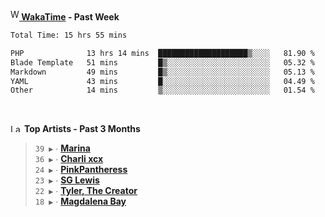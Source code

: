 <img src="https://github.com/dxnter/dxnter/assets/17434202/67b21fa4-d36d-46f9-9dec-f23d976b00ef" alt="WakaTime Logo" width="14" height="18"/><a href="https://wakatime.com/@dxnter" target="_blank"><strong> WakaTime</strong></a><strong> - Past Week</strong>

<!--START_SECTION:waka-->

```txt
Total Time: 15 hrs 55 mins

PHP              13 hrs 14 mins  ████████████████████▒░░░░   81.90 %
Blade Template   51 mins         █▒░░░░░░░░░░░░░░░░░░░░░░░   05.32 %
Markdown         49 mins         █▒░░░░░░░░░░░░░░░░░░░░░░░   05.13 %
YAML             43 mins         █░░░░░░░░░░░░░░░░░░░░░░░░   04.49 %
Other            14 mins         ▒░░░░░░░░░░░░░░░░░░░░░░░░   01.54 %
```

<!--END_SECTION:waka-->

<br/>

<!--START_LASTFM_ARTISTS:{"period": "3month", "rows": 6}-->
<a href="https://last.fm" target="_blank"><img src="https://user-images.githubusercontent.com/17434202/215290617-e793598d-d7c9-428f-9975-156db1ba89cc.svg" alt="Last.fm Logo" width="18" height="13"/></a> **Top Artists - Past 3 Months**

> `39 ▶️` ∙ **[Marina](https://www.last.fm/music/Marina)**<br/>
> `36 ▶️` ∙ **[Charli xcx](https://www.last.fm/music/Charli+xcx)**<br/>
> `24 ▶️` ∙ **[PinkPantheress](https://www.last.fm/music/PinkPantheress)**<br/>
> `23 ▶️` ∙ **[SG Lewis](https://www.last.fm/music/SG+Lewis)**<br/>
> `22 ▶️` ∙ **[Tyler, The Creator](https://www.last.fm/music/Tyler,+The+Creator)**<br/>
> `18 ▶️` ∙ **[Magdalena Bay](https://www.last.fm/music/Magdalena+Bay)**<br/>
<!--END_LASTFM_ARTISTS-->
